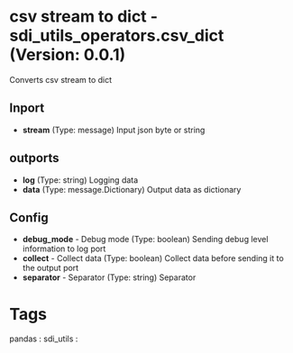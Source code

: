 # csv stream to dict - sdi_utils_operators.csv_dict (Version: 0.0.1)

Converts csv stream to dict

## Inport

* **stream** (Type: message) Input json byte or string

## outports

* **log** (Type: string) Logging data
* **data** (Type: message.Dictionary) Output data as dictionary

## Config

* **debug_mode** - Debug mode (Type: boolean) Sending debug level information to log port
* **collect** - Collect data (Type: boolean) Collect data before sending it to the output port
* **separator** - Separator (Type: string) Separator


# Tags
pandas : sdi_utils : 

